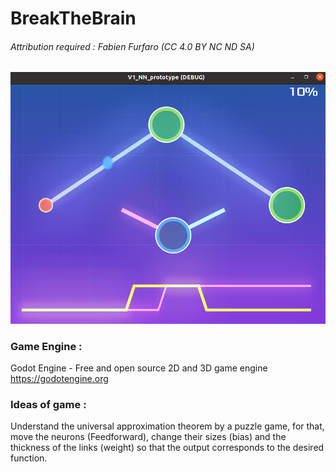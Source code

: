 # BreakTheBrain

###### Attribution required : Fabien Furfaro (CC 4.0 BY NC ND SA)

![ProofOfConcept](/scale_model.png)

### Game Engine :

Godot Engine - Free and open source 2D and 3D game engine https://godotengine.org

### Ideas of game :

Understand the universal approximation theorem by a puzzle game, for that, move the neurons (Feedforward), change their sizes (bias) and the thickness of the links (weight) so that the output corresponds to the desired function.
